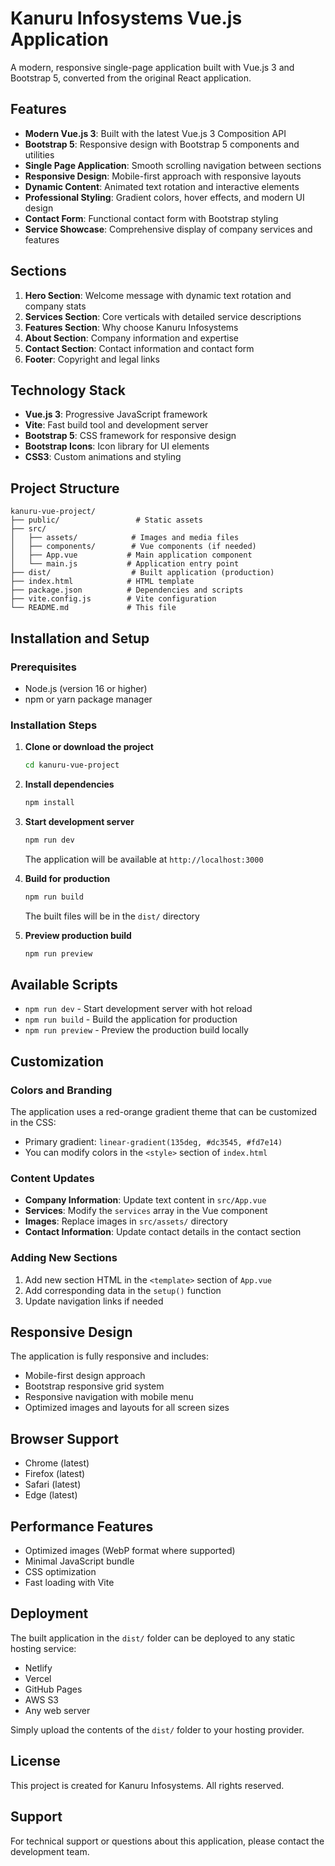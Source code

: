 # Kanuru Infosystems Vue.js Application

A modern, responsive single-page application built with Vue.js 3 and Bootstrap 5, converted from the original React application.

## Features

- **Modern Vue.js 3**: Built with the latest Vue.js 3 Composition API
- **Bootstrap 5**: Responsive design with Bootstrap 5 components and utilities
- **Single Page Application**: Smooth scrolling navigation between sections
- **Responsive Design**: Mobile-first approach with responsive layouts
- **Dynamic Content**: Animated text rotation and interactive elements
- **Professional Styling**: Gradient colors, hover effects, and modern UI design
- **Contact Form**: Functional contact form with Bootstrap styling
- **Service Showcase**: Comprehensive display of company services and features

## Sections

1. **Hero Section**: Welcome message with dynamic text rotation and company stats
2. **Services Section**: Core verticals with detailed service descriptions
3. **Features Section**: Why choose Kanuru Infosystems
4. **About Section**: Company information and expertise
5. **Contact Section**: Contact information and contact form
6. **Footer**: Copyright and legal links

## Technology Stack

- **Vue.js 3**: Progressive JavaScript framework
- **Vite**: Fast build tool and development server
- **Bootstrap 5**: CSS framework for responsive design
- **Bootstrap Icons**: Icon library for UI elements
- **CSS3**: Custom animations and styling

## Project Structure

```
kanuru-vue-project/
├── public/                 # Static assets
├── src/
│   ├── assets/            # Images and media files
│   ├── components/        # Vue components (if needed)
│   ├── App.vue           # Main application component
│   └── main.js           # Application entry point
├── dist/                  # Built application (production)
├── index.html            # HTML template
├── package.json          # Dependencies and scripts
├── vite.config.js        # Vite configuration
└── README.md             # This file
```

## Installation and Setup

### Prerequisites
- Node.js (version 16 or higher)
- npm or yarn package manager

### Installation Steps

1. **Clone or download the project**
   ```bash
   cd kanuru-vue-project
   ```

2. **Install dependencies**
   ```bash
   npm install
   ```

3. **Start development server**
   ```bash
   npm run dev
   ```
   The application will be available at `http://localhost:3000`

4. **Build for production**
   ```bash
   npm run build
   ```
   The built files will be in the `dist/` directory

5. **Preview production build**
   ```bash
   npm run preview
   ```

## Available Scripts

- `npm run dev` - Start development server with hot reload
- `npm run build` - Build the application for production
- `npm run preview` - Preview the production build locally

## Customization

### Colors and Branding
The application uses a red-orange gradient theme that can be customized in the CSS:
- Primary gradient: `linear-gradient(135deg, #dc3545, #fd7e14)`
- You can modify colors in the `<style>` section of `index.html`

### Content Updates
- **Company Information**: Update text content in `src/App.vue`
- **Services**: Modify the `services` array in the Vue component
- **Images**: Replace images in `src/assets/` directory
- **Contact Information**: Update contact details in the contact section

### Adding New Sections
1. Add new section HTML in the `<template>` section of `App.vue`
2. Add corresponding data in the `setup()` function
3. Update navigation links if needed

## Responsive Design

The application is fully responsive and includes:
- Mobile-first design approach
- Bootstrap responsive grid system
- Responsive navigation with mobile menu
- Optimized images and layouts for all screen sizes

## Browser Support

- Chrome (latest)
- Firefox (latest)
- Safari (latest)
- Edge (latest)

## Performance Features

- Optimized images (WebP format where supported)
- Minimal JavaScript bundle
- CSS optimization
- Fast loading with Vite

## Deployment

The built application in the `dist/` folder can be deployed to any static hosting service:
- Netlify
- Vercel
- GitHub Pages
- AWS S3
- Any web server

Simply upload the contents of the `dist/` folder to your hosting provider.

## License

This project is created for Kanuru Infosystems. All rights reserved.

## Support

For technical support or questions about this application, please contact the development team.

